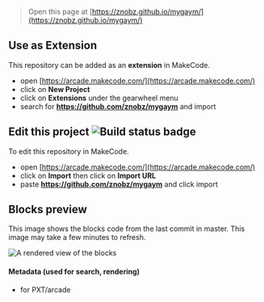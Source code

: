  


> Open this page at [https://znobz.github.io/mygaym/](https://znobz.github.io/mygaym/)

## Use as Extension

This repository can be added as an **extension** in MakeCode.

* open [https://arcade.makecode.com/](https://arcade.makecode.com/)
* click on **New Project**
* click on **Extensions** under the gearwheel menu
* search for **https://github.com/znobz/mygaym** and import

## Edit this project ![Build status badge](https://github.com/znobz/mygaym/workflows/MakeCode/badge.svg)

To edit this repository in MakeCode.

* open [https://arcade.makecode.com/](https://arcade.makecode.com/)
* click on **Import** then click on **Import URL**
* paste **https://github.com/znobz/mygaym** and click import

## Blocks preview

This image shows the blocks code from the last commit in master.
This image may take a few minutes to refresh.

![A rendered view of the blocks](https://github.com/znobz/mygaym/raw/master/.github/makecode/blocks.png)

#### Metadata (used for search, rendering)

* for PXT/arcade
<script src="https://makecode.com/gh-pages-embed.js"></script><script>makeCodeRender("{{ site.makecode.home_url }}", "{{ site.github.owner_name }}/{{ site.github.repository_name }}");</script>
